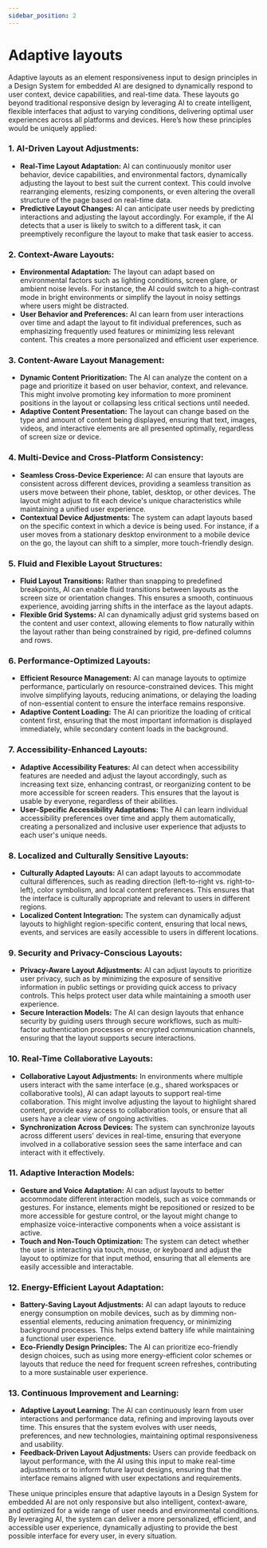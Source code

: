 ```yaml
---
sidebar_position: 2
---
```


# Adaptive layouts

Adaptive layouts as an element responsiveness input to design principles in a Design System for embedded AI are designed to dynamically respond to user context, device capabilities, and real-time data. These layouts go beyond traditional responsive design by leveraging AI to create intelligent, flexible interfaces that adjust to varying conditions, delivering optimal user experiences across all platforms and devices. Here’s how these principles would be uniquely applied:

### 1. **AI-Driven Layout Adjustments:**
   - **Real-Time Layout Adaptation:** AI can continuously monitor user behavior, device capabilities, and environmental factors, dynamically adjusting the layout to best suit the current context. This could involve rearranging elements, resizing components, or even altering the overall structure of the page based on real-time data.
   - **Predictive Layout Changes:** AI can anticipate user needs by predicting interactions and adjusting the layout accordingly. For example, if the AI detects that a user is likely to switch to a different task, it can preemptively reconfigure the layout to make that task easier to access.

### 2. **Context-Aware Layouts:**
   - **Environmental Adaptation:** The layout can adapt based on environmental factors such as lighting conditions, screen glare, or ambient noise levels. For instance, the AI could switch to a high-contrast mode in bright environments or simplify the layout in noisy settings where users might be distracted.
   - **User Behavior and Preferences:** AI can learn from user interactions over time and adapt the layout to fit individual preferences, such as emphasizing frequently used features or minimizing less relevant content. This creates a more personalized and efficient user experience.

### 3. **Content-Aware Layout Management:**
   - **Dynamic Content Prioritization:** The AI can analyze the content on a page and prioritize it based on user behavior, context, and relevance. This might involve promoting key information to more prominent positions in the layout or collapsing less critical sections until needed.
   - **Adaptive Content Presentation:** The layout can change based on the type and amount of content being displayed, ensuring that text, images, videos, and interactive elements are all presented optimally, regardless of screen size or device.

### 4. **Multi-Device and Cross-Platform Consistency:**
   - **Seamless Cross-Device Experience:** AI can ensure that layouts are consistent across different devices, providing a seamless transition as users move between their phone, tablet, desktop, or other devices. The layout might adjust to fit each device's unique characteristics while maintaining a unified user experience.
   - **Contextual Device Adjustments:** The system can adapt layouts based on the specific context in which a device is being used. For instance, if a user moves from a stationary desktop environment to a mobile device on the go, the layout can shift to a simpler, more touch-friendly design.

### 5. **Fluid and Flexible Layout Structures:**
   - **Fluid Layout Transitions:** Rather than snapping to predefined breakpoints, AI can enable fluid transitions between layouts as the screen size or orientation changes. This ensures a smooth, continuous experience, avoiding jarring shifts in the interface as the layout adapts.
   - **Flexible Grid Systems:** AI can dynamically adjust grid systems based on the content and user context, allowing elements to flow naturally within the layout rather than being constrained by rigid, pre-defined columns and rows.

### 6. **Performance-Optimized Layouts:**
   - **Efficient Resource Management:** AI can manage layouts to optimize performance, particularly on resource-constrained devices. This might involve simplifying layouts, reducing animations, or delaying the loading of non-essential content to ensure the interface remains responsive.
   - **Adaptive Content Loading:** The AI can prioritize the loading of critical content first, ensuring that the most important information is displayed immediately, while secondary content loads in the background.

### 7. **Accessibility-Enhanced Layouts:**
   - **Adaptive Accessibility Features:** AI can detect when accessibility features are needed and adjust the layout accordingly, such as increasing text size, enhancing contrast, or reorganizing content to be more accessible for screen readers. This ensures that the layout is usable by everyone, regardless of their abilities.
   - **User-Specific Accessibility Adaptations:** The AI can learn individual accessibility preferences over time and apply them automatically, creating a personalized and inclusive user experience that adjusts to each user's unique needs.

### 8. **Localized and Culturally Sensitive Layouts:**
   - **Culturally Adapted Layouts:** AI can adapt layouts to accommodate cultural differences, such as reading direction (left-to-right vs. right-to-left), color symbolism, and local content preferences. This ensures that the interface is culturally appropriate and relevant to users in different regions.
   - **Localized Content Integration:** The system can dynamically adjust layouts to highlight region-specific content, ensuring that local news, events, and services are easily accessible to users in different locations.

### 9. **Security and Privacy-Conscious Layouts:**
   - **Privacy-Aware Layout Adjustments:** AI can adjust layouts to prioritize user privacy, such as by minimizing the exposure of sensitive information in public settings or providing quick access to privacy controls. This helps protect user data while maintaining a smooth user experience.
   - **Secure Interaction Models:** The AI can design layouts that enhance security by guiding users through secure workflows, such as multi-factor authentication processes or encrypted communication channels, ensuring that the layout supports secure interactions.

### 10. **Real-Time Collaborative Layouts:**
   - **Collaborative Layout Adjustments:** In environments where multiple users interact with the same interface (e.g., shared workspaces or collaborative tools), AI can adapt layouts to support real-time collaboration. This might involve adjusting the layout to highlight shared content, provide easy access to collaboration tools, or ensure that all users have a clear view of ongoing activities.
   - **Synchronization Across Devices:** The system can synchronize layouts across different users' devices in real-time, ensuring that everyone involved in a collaborative session sees the same interface and can interact with it effectively.

### 11. **Adaptive Interaction Models:**
   - **Gesture and Voice Adaptation:** AI can adjust layouts to better accommodate different interaction models, such as voice commands or gestures. For instance, elements might be repositioned or resized to be more accessible for gesture control, or the layout might change to emphasize voice-interactive components when a voice assistant is active.
   - **Touch and Non-Touch Optimization:** The system can detect whether the user is interacting via touch, mouse, or keyboard and adjust the layout to optimize for that input method, ensuring that all elements are easily accessible and interactable.

### 12. **Energy-Efficient Layout Adaptation:**
   - **Battery-Saving Layout Adjustments:** AI can adapt layouts to reduce energy consumption on mobile devices, such as by dimming non-essential elements, reducing animation frequency, or minimizing background processes. This helps extend battery life while maintaining a functional user experience.
   - **Eco-Friendly Design Principles:** The AI can prioritize eco-friendly design choices, such as using more energy-efficient color schemes or layouts that reduce the need for frequent screen refreshes, contributing to a more sustainable user experience.

### 13. **Continuous Improvement and Learning:**
   - **Adaptive Layout Learning:** The AI can continuously learn from user interactions and performance data, refining and improving layouts over time. This ensures that the system evolves with user needs, preferences, and new technologies, maintaining optimal responsiveness and usability.
   - **Feedback-Driven Layout Adjustments:** Users can provide feedback on layout performance, with the AI using this input to make real-time adjustments or to inform future layout designs, ensuring that the interface remains aligned with user expectations and requirements.

These unique principles ensure that adaptive layouts in a Design System for embedded AI are not only responsive but also intelligent, context-aware, and optimized for a wide range of user needs and environmental conditions. By leveraging AI, the system can deliver a more personalized, efficient, and accessible user experience, dynamically adjusting to provide the best possible interface for every user, in every situation.
